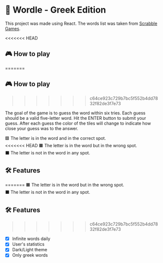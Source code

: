 # :game_die: Wordle - Greek Edition

This project was made using React. The words list was taken from [Scrabble Games](https://sites.google.com/site/dimizaro/lexiko/lexeis5grammaton).

<<<<<<< HEAD
## :video_game: How to play
=======
##  :video_game: How to play
>>>>>>> c64ce923c729b7bc5f552b4dd7832f82de3f7e73

The goal of the game is to guess the word within six tries. Each guess should be a valid five-letter word. Hit the ENTER button to submit your guess. After each guess the color of the tiles will change to indicate how close your guess was to the answer.

🟩 The letter is in the word and in the correct spot. <br />
<<<<<<< HEAD
🟧 The letter is in the word but in the wrong spot. <br />
⬛ The letter is not in the word in any spot. <br />

## :hammer_and_wrench: Features

=======
🟧 The letter is in the word but in the wrong spot.  <br />
⬛ The letter is not in the word in any spot. <br />

##  :hammer_and_wrench: Features
>>>>>>> c64ce923c729b7bc5f552b4dd7832f82de3f7e73
- [x] Infinite words daily <br />
- [x] User's statistics <br />
- [x] Dark/Light theme <br />
- [x] Only greek words <br />
